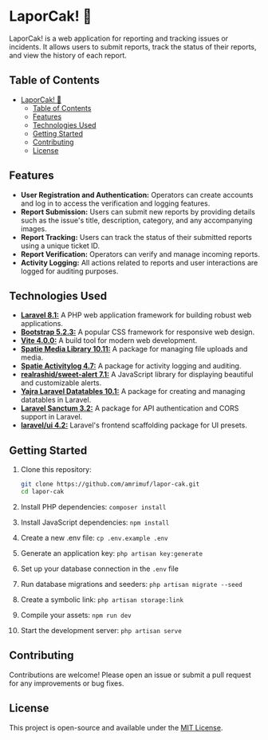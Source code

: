# LaporCak! 📢

LaporCak! is a web application for reporting and tracking issues or incidents. It allows users to submit reports, track the status of their reports, and view the history of each report.

## Table of Contents

- [LaporCak! 📢](#laporcak-)
  - [Table of Contents](#table-of-contents)
  - [Features](#features)
  - [Technologies Used](#technologies-used)
  - [Getting Started](#getting-started)
  - [Contributing](#contributing)
  - [License](#license)

## Features

- **User Registration and Authentication:** Operators can create accounts and log in to access the verification and logging features.
- **Report Submission:** Users can submit new reports by providing details such as the issue's title, description, category, and any accompanying images.
- **Report Tracking:** Users can track the status of their submitted reports using a unique ticket ID.
- **Report Verification:** Operators can verify and manage incoming reports.
- **Activity Logging:** All actions related to reports and user interactions are logged for auditing purposes.

## Technologies Used

- [**Laravel 8.1:**](https://laravel.com/docs/10.x) A PHP web application framework for building robust web applications.
- [**Bootstrap 5.2.3:**](https://getbootstrap.com/docs/5.2) A popular CSS framework for responsive web design.
- [**Vite 4.0.0:**](https://vitejs.dev/guide/) A build tool for modern web development.
- [**Spatie Media Library 10.11:**](https://spatie.be/docs/laravel-medialibrary/v10/introduction) A package for managing file uploads and media.
- [**Spatie Activitylog 4.7:**](https://spatie.be/docs/laravel-activitylog/v4/introduction) A package for activity logging and auditing.
- [**realrashid/sweet-alert 7.1:**](https://realrashid.github.io/sweet-alert/) A JavaScript library for displaying beautiful and customizable alerts.
- [**Yajra Laravel Datatables 10.1:**](https://yajrabox.com/docs/laravel-datatables/10.0/) A package for creating and managing datatables in Laravel.
- [**Laravel Sanctum 3.2:**](https://laravel.com/docs/8.x/sanctum) A package for API authentication and CORS support in Laravel.
- [**laravel/ui 4.2:**](https://github.com/laravel/ui) Laravel's frontend scaffolding package for UI presets.

## Getting Started

1. Clone this repository:

   ```bash
   git clone https://github.com/amrimuf/lapor-cak.git
   cd lapor-cak
   ```
2. Install PHP dependencies: `composer install`
3. Install JavaScript dependencies: `npm install`
4. Create a new .env file: `cp .env.example .env` 
5. Generate an application key: `php artisan key:generate`
6. Set up your database connection in the `.env` file
7. Run database migrations and seeders: `php artisan migrate --seed`
8. Create a symbolic link: `php artisan storage:link`
9. Compile your assets: `npm run dev`
10. Start the development server: `php artisan serve`

## Contributing

Contributions are welcome! Please open an issue or submit a pull request for any improvements or bug fixes.

## License

This project is open-source and available under the [MIT License](LICENSE).
